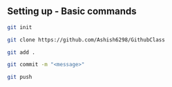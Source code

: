 ## Setting up - Basic commands


```bash
git init
```

```bash
git clone https://github.com/Ashish6298/GithubClass
```

```bash
git add .
```

```bash
git commit -m "<message>"
```

```bash
git push
```